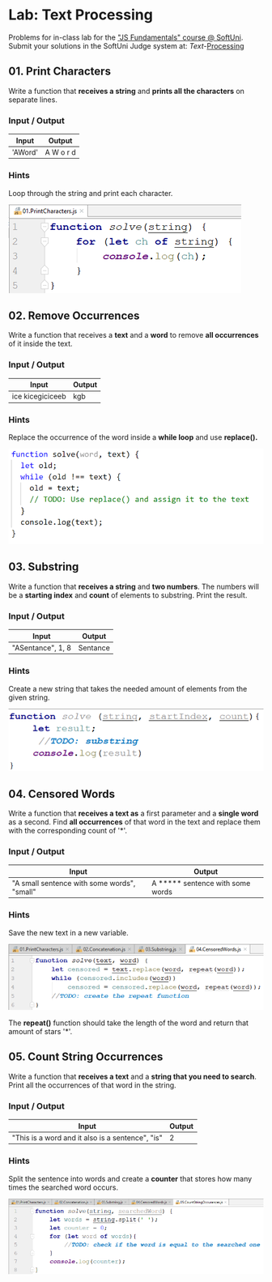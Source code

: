Lab: Text Processing
====================

Problems for in-class lab for the ["JS Fundamentals" course \@
SoftUni](https://softuni.bg/trainings/2343/js-fundamentals-may-2019). Submit
your solutions in the SoftUni Judge system at:
*Text-*[Processing](https://judge.softuni.bg/Contests/1705)

01\. Print Characters
----------------

Write a function that **receives a string** and **prints all the characters** on
separate lines.

### Input / Output

| **Input** | **Output** |
|-----------|------------|
| 'AWord'   | A W o r d  |

### Hints

Loop through the string and print each character.

![](media/a007bb08bb6e324436e58851b3fc2a12.png)

02\. Remove Occurrences
------------------

Write a function that receives a **text** and a **word** to remove **all
occurrences** of it inside the text.

### Input / Output

| **Input**        | **Output** |
|------------------|------------|
| ice kicegiciceeb | kgb        |

### Hints

Replace the occurrence of the word inside a **while loop** and use
**replace().**

![](media/aaa44ed4b79193f9daea930bfcfbb087.png)

03\. Substring
---------

Write a function that **receives a string** and **two numbers**. The numbers
will be a **starting index** and **count** of elements to substring. Print the
result.

### Input / Output

| **Input**         | **Output** |
|-------------------|------------|
| "ASentance", 1, 8 | Sentance   |

### Hints

Create a new string that takes the needed amount of elements from the given
string.

![](media/c669590fc4732c48b55fe234ae66f08b.png)

04\. Censored Words
--------------

Write a function that **receives a text as** a first parameter and a **single
word** as a second. Find **all occurrences** of that word in the text and
replace them with the corresponding count of '\*'.

### Input / Output

| **Input**                                   | **Output**                            |
|---------------------------------------------|---------------------------------------|
| "A small sentence with some words", "small" | A \*\*\*\*\* sentence with some words |

### Hints

Save the new text in a new variable.

![](media/90fa0fc3e82550424290f4d36e1b6d6e.png)

The **repeat()** function should take the length of the word and return that
amount of stars '\*'.

05\. Count String Occurrences
------------------------

Write a function that **receives a text** and a **string that you need to
search**. Print all the occurrences of that word in the string.

### Input / Output

| **Input**                                        | **Output** |
|--------------------------------------------------|------------|
| "This is a word and it also is a sentence", "is" | 2          |

### Hints

Split the sentence into words and create a **counter** that stores how many
times the searched word occurs.

![](media/eb0fed3c65e468e61ee012132706b0e9.png)
